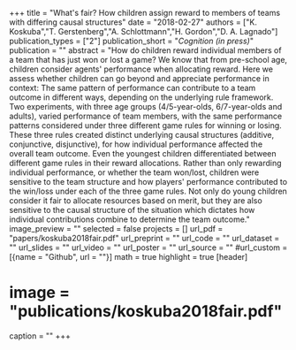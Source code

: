 +++
title = "What's fair? How children assign reward to members of teams with differing causal structures"
date = "2018-02-27"
authors = ["K. Koskuba","T. Gerstenberg","A. Schlottmann","H. Gordon","D. A. Lagnado"]
publication_types = ["2"]
publication_short = "_Cognition (in press)_"
publication = ""
abstract = "How do children reward individual members of a team that has just won or lost a game? We know that from pre-school age, children consider agents' performance when allocating reward. Here we assess whether children can go beyond and appreciate performance in context: The same pattern of performance can contribute to a team outcome in different ways, depending on the underlying rule framework. Two experiments, with three age groups (4/5-year-olds, 6/7-year-olds and adults), varied performance of team members, with the same performance patterns considered under three different game rules for winning or losing. These three rules created distinct underlying causal structures (additive, conjunctive, disjunctive), for how individual performance affected the overall team outcome. Even the youngest children differentiated between different game rules in their reward allocations. Rather than only rewarding individual performance, or whether the team won/lost, children were sensitive to the team structure and how players' performance contributed to the win/loss under each of the three game rules. Not only do young children consider it fair to allocate resources based on merit, but they are also sensitive to the causal structure of the situation which dictates how individual contributions combine to determine the team outcome."
image_preview = ""
selected = false
projects = []
url_pdf = "papers/koskuba2018fair.pdf"
url_preprint = ""
url_code = ""
url_dataset = ""
url_slides = ""
url_video = ""
url_poster = ""
url_source = ""
#url_custom = [{name = "Github", url = ""}]
math = true
highlight = true
[header]
# image = "publications/koskuba2018fair.pdf"
caption = ""
+++

